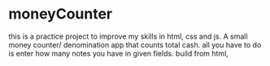 # moneyCounter
this is a practice project to improve my skills in html, css and js. A small money counter/ denomination app that counts total cash. all you have to do is enter how many notes you have in given fields. build from html, 
